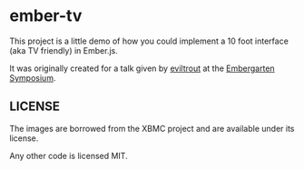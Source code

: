 # ember-tv

This project is a little demo of how you could implement a 10 foot
interface (aka TV friendly) in Ember.js.

It was originally created for a talk given by [eviltrout](http://eviltrout.com)
at the [Embergarten Symposium](https://unspace.ca/embergarten/).

## LICENSE

The images are borrowed from the XBMC project and are available under
its license.

Any other code is licensed MIT.
